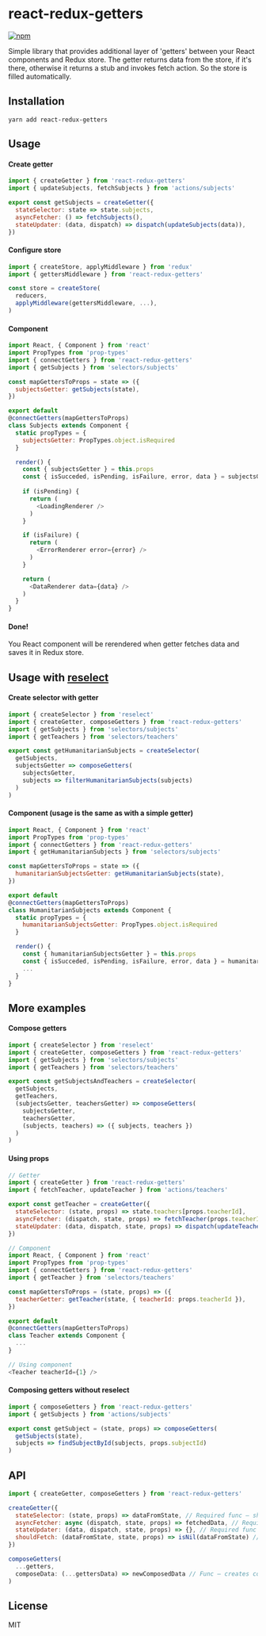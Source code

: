 # react-redux-getters

[![npm](https://img.shields.io/npm/v/react-redux-getters.svg?maxAge=2592000)](https://www.npmjs.com/package/react-redux-getters)

Simple library that provides additional layer of 'getters' between your React components and Redux store.
The getter returns data from the store, if it's there, otherwise it returns a stub and invokes fetch action.
So the store is filled automatically.

## Installation
```
yarn add react-redux-getters
```

## Usage

#### Create getter

```javascript
import { createGetter } from 'react-redux-getters'
import { updateSubjects, fetchSubjects } from 'actions/subjects'

export const getSubjects = createGetter({
  stateSelector: state => state.subjects,
  asyncFetcher: () => fetchSubjects(),
  stateUpdater: (data, dispatch) => dispatch(updateSubjects(data)),
})
```

#### Configure store

``` javascript
import { createStore, applyMiddleware } from 'redux'
import { gettersMiddleware } from 'react-redux-getters'

const store = createStore(
  reducers,
  applyMiddleware(gettersMiddleware, ...),
)
```

#### Component

```javascript
import React, { Component } from 'react'
import PropTypes from 'prop-types'
import { connectGetters } from 'react-redux-getters'
import { getSubjects } from 'selectors/subjects'

const mapGettersToProps = state => ({
  subjectsGetter: getSubjects(state),
})

export default 
@connectGetters(mapGettersToProps)
class Subjects extends Component {
  static propTypes = {
    subjectsGetter: PropTypes.object.isRequired
  }

  render() {
    const { subjectsGetter } = this.props
    const { isSucceded, isPending, isFailure, error, data } = subjectsGetter
    
    if (isPending) {
      return (
        <LoadingRenderer />
      )
    }

    if (isFailure) {
      return (
        <ErrorRenderer error={error} />
      )
    }

    return (
      <DataRenderer data={data} />
    )
  }
}
```

#### Done! 

You React component will be rerendered when getter fetches data and saves it in Redux store.

## Usage with [reselect](https://github.com/reduxjs/reselect)

#### Create selector with getter

```javascript
import { createSelector } from 'reselect'
import { createGetter, composeGetters } from 'react-redux-getters'
import { getSubjects } from 'selectors/subjects'
import { getTeachers } from 'selectors/teachers'

export const getHumanitarianSubjects = createSelector(
  getSubjects,
  subjectsGetter => composeGetters(
    subjectsGetter,
    subjects => filterHumanitarianSubjects(subjects)
  )
)
```

#### Component (usage is the same as with a simple getter)

```javascript
import React, { Component } from 'react'
import PropTypes from 'prop-types'
import { connectGetters } from 'react-redux-getters'
import { getHumanitarianSubjects } from 'selectors/subjects'

const mapGettersToProps = state => ({
  humanitarianSubjectsGetter: getHumanitarianSubjects(state),
})

export default 
@connectGetters(mapGettersToProps)
class HumanitarianSubjects extends Component {
  static propTypes = {
    humanitarianSubjectsGetter: PropTypes.object.isRequired
  }

  render() {
    const { humanitarianSubjectsGetter } = this.props
    const { isSucceded, isPending, isFailure, error, data } = humanitarianSubjectsGetter
    ...
  }
}
```

## More examples

#### Compose getters

```javascript
import { createSelector } from 'reselect'
import { createGetter, composeGetters } from 'react-redux-getters'
import { getSubjects } from 'selectors/subjects'
import { getTeachers } from 'selectors/teachers'

export const getSubjectsAndTeachers = createSelector(
  getSubjects,
  getTeachers,
  (subjectsGetter, teachersGetter) => composeGetters(
    subjectsGetter,
    teachersGetter,
    (subjects, teachers) => ({ subjects, teachers })
  )
)
```

#### Using props

```javascript
// Getter
import { createGetter } from 'react-redux-getters'
import { fetchTeacher, updateTeacher } from 'actions/teachers'

export const getTeacher = createGetter({
  stateSelector: (state, props) => state.teachers[props.teacherId],
  asyncFetcher: (dispatch, state, props) => fetchTeacher(props.teacherId),
  stateUpdater: (data, dispatch, state, props) => dispatch(updateTeacher(props.teacherId, data))
})

// Component
import React, { Component } from 'react'
import PropTypes from 'prop-types'
import { connectGetters } from 'react-redux-getters'
import { getTeacher } from 'selectors/teachers'

const mapGettersToProps = (state, props) => ({
  teacherGetter: getTeacher(state, { teacherId: props.teacherId }),
})

export default
@connectGetters(mapGettersToProps)
class Teacher extends Component {
  ...
}

// Using component
<Teacher teacherId={1} />
```

#### Composing getters without reselect

```javascript
import { composeGetters } from 'react-redux-getters'
import { getSubjects } from 'actions/subjects'

export const getSubject = (state, props) => composeGetters(
  getSubjects(state),
  subjects => findSubjectById(subjects, props.subjectId)
)
```

## API

```javascript
import { createGetter, composeGetters } from 'react-redux-getters'

createGetter({
  stateSelector: (state, props) => dataFromState, // Required func – should return data from store state
  asyncFetcher: async (dispatch, state, props) => fetchedData, // Required async func – should return fetched data (Promise)
  stateUpdater: (data, dispatch, state, props) => {}, // Required func - should dispatch store update
  shouldFetch: (dataFromState, state, props) => isNil(dataFromState) // Optional func – condition that fetching is needed
})

composeGetters(
  ...getters, 
  composeData: (...gettersData) => newComposedData // Func – creates composed data from incoming getters data
)
```

## License

MIT
